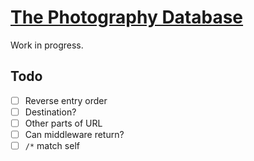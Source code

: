 # [The Photography Database](https://tpdb.ayoreis.com)

Work in progress.

## Todo

- [ ] Reverse entry order
- [ ] Destination?
- [ ] Other parts of URL
- [ ] Can middleware return?
- [ ] `/*` match self
